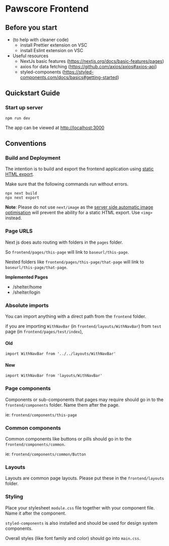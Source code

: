# Pawscore Frontend

## Before you start

-   (to help with cleaner code)
    -   install Prettier extension on VSC
    -   install Eslint extension on VSC
-   Useful resources
    -   NextJs basic features (<https://nextjs.org/docs/basic-features/pages>)
    -   axios for data fetching (<https://github.com/axios/axios#axios-api>)
    -   styled-components (<https://styled-components.com/docs/basics#getting-started>)

## Quickstart Guide

### Start up server

    npm run dev

The app can be viewed at <http://localhost:3000>

## Conventions

### **Build and Deployment**

The intention is to build and export the frontend application using [static HTML export](https://nextjs.org/docs/advanced-features/static-html-export).

Make sure that the following commands run without errors.

```
npx next build
npx next export
```

**Note**: Please do not use `next/image` as the [server side automatic image optimisation](https://nextjs.org/docs/basic-features/image-optimization) will prevent the ability for a static HTML export. Use `<img>` instead.

### **Page URLS**

Next js does auto routing with folders in the `pages` folder.

So `frontend/pages/this-page` will link to `baseurl/this-page`.

Nested folders like `frontend/pages/this-page/that-page` will link to `baseurl/this-page/that-page`.

**Implemented Pages**

-   /shelter/home
-   /shelter/login

### **Absolute imports**

You can import anything with a direct path from the `frontend` folder.

if you are importing `WithNavBar` (in `frontend/layouts/WithNavBar`) from `test` page (in `frontend/pages/test/index`),

#### Old

    import WithNavBar from '../../layouts/WithNavBar'

#### New

    import WithNavBar from 'layouts/WithNavBar'

### **Page components**

Components or sub-components that pages may require should go in to the `frontend/components` folder. Name them after the page.

ie: `frontend/components/this-page`

### **Common components**

Common components like buttons or pills should go in to the `frontend/components/common`.

ie: `frontend/components/common/Button`

### **Layouts**

Layouts are common page layouts. Please put these in the `frontend/layouts` folder.

### **Styling**

Place your stylesheet `module.css` file together with your component file. Name it after the component.

`styled-components` is also installed and should be used for design system components.

Overall styles (like font family and color) should go into `main.css`.
